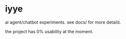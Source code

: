# iyye
ai agent/chatbot experiments. see docs/ for more details.

the project has 0% usability at the moment.
